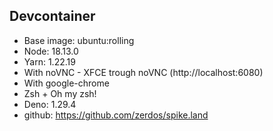 ## Devcontainer

- Base image: ubuntu:rolling
- Node: 18.13.0
- Yarn: 1.22.19
- With noVNC - XFCE trough noVNC (http://localhost:6080)
- With google-chrome
- Zsh + Oh my zsh!
- Deno: 1.29.4
- github: https://github.com/zerdos/spike.land
